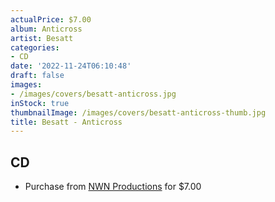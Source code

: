 ```yaml
---
actualPrice: $7.00
album: Anticross
artist: Besatt
categories:
- CD
date: '2022-11-24T06:10:48'
draft: false
images:
- /images/covers/besatt-anticross.jpg
inStock: true
thumbnailImage: /images/covers/besatt-anticross-thumb.jpg
title: Besatt - Anticross
---
```


## CD
* Purchase from [NWN Productions](http://shop.nwnprod.com/index.php?route=product/product&path=93&product_id=19157&sort=pd.name&order=ASC) for $7.00
